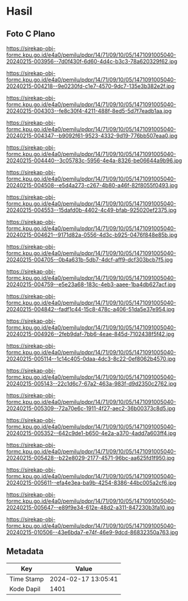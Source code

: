 # Hasil

## Foto C Plano

https://sirekap-obj-formc.kpu.go.id/e4a0/pemilu/pdpr/14/71/09/10/05/1471091005040-20240215-003956--7d0f430f-6d60-4d4c-b3c3-78a620329f62.jpg

https://sirekap-obj-formc.kpu.go.id/e4a0/pemilu/pdpr/14/71/09/10/05/1471091005040-20240215-004218--9e0230fd-c1e7-4570-9dc7-135e3b382e2f.jpg

https://sirekap-obj-formc.kpu.go.id/e4a0/pemilu/pdpr/14/71/09/10/05/1471091005040-20240215-004303--fe8c30f4-4211-488f-8ed5-5d7f7eadb1aa.jpg

https://sirekap-obj-formc.kpu.go.id/e4a0/pemilu/pdpr/14/71/09/10/05/1471091005040-20240215-004347--b9092f61-9523-4332-9d19-776bb507eaa0.jpg

https://sirekap-obj-formc.kpu.go.id/e4a0/pemilu/pdpr/14/71/09/10/05/1471091005040-20240215-004440--3c05783c-5956-4e4a-8326-be06644a9b96.jpg

https://sirekap-obj-formc.kpu.go.id/e4a0/pemilu/pdpr/14/71/09/10/05/1471091005040-20240215-004508--e5d4a273-c267-4b80-a46f-82f8055f0493.jpg

https://sirekap-obj-formc.kpu.go.id/e4a0/pemilu/pdpr/14/71/09/10/05/1471091005040-20240215-004553--15dafd0b-4402-4c49-bfab-925020ef2375.jpg

https://sirekap-obj-formc.kpu.go.id/e4a0/pemilu/pdpr/14/71/09/10/05/1471091005040-20240215-004621--9171d82a-0556-4d3c-b925-0476f848e85b.jpg

https://sirekap-obj-formc.kpu.go.id/e4a0/pemilu/pdpr/14/71/09/10/05/1471091005040-20240215-004705--0b4a631b-5db7-4dcf-aff9-dcf303bcb7f5.jpg

https://sirekap-obj-formc.kpu.go.id/e4a0/pemilu/pdpr/14/71/09/10/05/1471091005040-20240215-004759--e5e23a68-183c-4eb3-aaee-1ba4db627acf.jpg

https://sirekap-obj-formc.kpu.go.id/e4a0/pemilu/pdpr/14/71/09/10/05/1471091005040-20240215-004842--fadf1c44-15c8-478c-a406-51da5e37e954.jpg

https://sirekap-obj-formc.kpu.go.id/e4a0/pemilu/pdpr/14/71/09/10/05/1471091005040-20240215-004926--2feb9daf-7bb6-4eae-845d-7102438f5f42.jpg

https://sirekap-obj-formc.kpu.go.id/e4a0/pemilu/pdpr/14/71/09/10/05/1471091005040-20240215-005114--1c14c405-0daa-4dc3-8c22-0ef8062b4570.jpg

https://sirekap-obj-formc.kpu.go.id/e4a0/pemilu/pdpr/14/71/09/10/05/1471091005040-20240215-005143--22c1d6c7-67a2-463a-983f-d9d2350c2762.jpg

https://sirekap-obj-formc.kpu.go.id/e4a0/pemilu/pdpr/14/71/09/10/05/1471091005040-20240215-005309--72a70e6c-1911-4f27-aec2-36b00373c8d5.jpg

https://sirekap-obj-formc.kpu.go.id/e4a0/pemilu/pdpr/14/71/09/10/05/1471091005040-20240215-005352--642c9de1-b650-4e2a-a370-4add7a603ff4.jpg

https://sirekap-obj-formc.kpu.go.id/e4a0/pemilu/pdpr/14/71/09/10/05/1471091005040-20240215-005428--b22e8029-2177-4571-96bc-aa625fd1f950.jpg

https://sirekap-obj-formc.kpu.go.id/e4a0/pemilu/pdpr/14/71/09/10/05/1471091005040-20240215-005611--efa4e3ea-ba9b-4254-8386-44bc005a2cf6.jpg

https://sirekap-obj-formc.kpu.go.id/e4a0/pemilu/pdpr/14/71/09/10/05/1471091005040-20240215-005647--e89f9e34-612e-48d2-a311-847230b3fa10.jpg

https://sirekap-obj-formc.kpu.go.id/e4a0/pemilu/pdpr/14/71/09/10/05/1471091005040-20240215-010506--43e6bda7-e74f-46e9-9dcd-86832350a763.jpg


## Metadata

| Key        | Value               |
| ---------- | ------------------- |
| Time Stamp | 2024-02-17 13:05:41 |
| Kode Dapil | 1401                |



